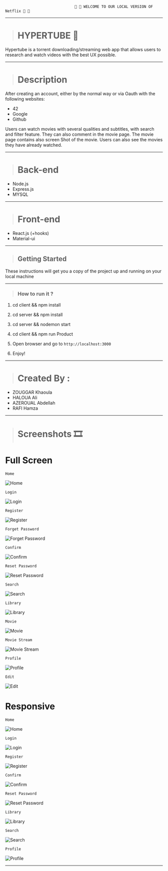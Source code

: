 

                                   🍿 🍿 WELCOME TO OUR LOCAL VERSION OF Netflix 🍿 🍿
                         
<hr>

> # HYPERTUBE 🎥
Hypertube is a torrent downloading/streaming web app that allows users to research and watch videos with the best UX possible.

<hr>

> # Description
After creating an account, either by the normal way or via Oauth with the following websites:
- 42
- Google
- Github

Users can watch movies with several qualities and subtitles, with search and filter feature. They can also comment in the movie page. The movie page contains also screen Shot of the movie.
Users can also see the movies they have already watched.

<hr>

> # Back-end
- Node.js
- Express.js
- MYSQL

<hr>

> # Front-end
- React.js (+hooks)
- Material-ui

<hr>

> ## Getting Started

These instructions will get you a copy of the project up and running on your local machine

<hr>

> ### How to run it ?

   1. cd client && npm install

   2. cd server && npm install

   3. cd server && nodemon start

   4. cd client && npm run Product

   5. Open browser and go to `http://localhost:3000`
   
   6. Enjoy!

<hr>


> # Created By : 
-  ZOUGGAR Khaoula
-  HALOUA Ali
-  AZEROUAL Abdellah 
-  RAFI Hamza

<hr>

># Screenshots 🎞

# Full Screen
 ```
 Home
 ```
![Home](./preview/home.png)
 ```
Login
 ```
![Login](./preview/signin.png)
 ```
 Register
  ```
![Register](./preview/signup.png)
  ```
 Forget Password
  ```
![Forget Password](./preview/fgpass.png)
  ```
 Confirm
  ```
![Confirm](./preview/confirm.png)
  ```
 Reset Password
 ```
![Reset Password](./preview/resetpass.png)
 ```
Search
 ```
![Search](./preview/search.png)
 ```
Library
 ```
![Library](./preview/library.png)
 ```
Movie
 ```
![Movie](./preview/movie.png)
  ```
 Movie Stream
 ```
![Movie Stream](./preview/movieplay.png)
  ```
 Profile
 ```
![Profile](./preview/profile.png)
 ```
Edit
 ```
![Edit](./preview/edit.png)

# Responsive
 ```
 Home
 ```
![Home](./preview/homeRES.png)
  ```
 Login
 ```
![Login](./preview/signinRES.png)
  ```
 Register
 ```
![Register](./preview/signupRES.png)
  ```
 Confirm
 ```
![Confirm](./preview/confirmRES.png)
  ```
 Reset Password
 ```
![Reset Password](./preview/resetpassRES.png)
  ```
 Library
 ```
![Library](./preview/libraryRES.png)
  ```
 Search
 ```
![Search](./preview/library2RES.png)
  ```
 Profile
 ```
![Profile](./preview/profileRES.png)

<hr>
